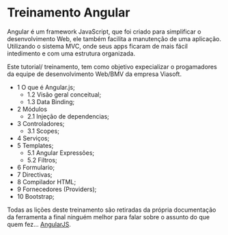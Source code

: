Treinamento Angular 
================

Angular é um framework JavaScript, que foi criado para simplificar o desenvolvimento Web, ele também facilita a manutenção de uma aplicação. Utilizando o sistema MVC, onde seus apps ficaram de mais fácil intedimento e com uma estrutura organizada.

Este tutorial/ treinamento, tem como objetivo expecializar o progamadores da equipe de desenvolvimento Web/BMV da empresa Viasoft.

- 1 O que é Angular.js;
	- 1.2 Visão geral conceitual;
	- 1.3 Data Binding; 
- 2 Módulos 
	- 2.1 Injeção de dependencias;
- 3 Controladores; 
	- 3.1 Scopes;
- 4 Serviços; 
- 5 Templates; 
	- 5.1 Angular Expressões; 
	- 5.2 Filtros; 
- 6 Formulario; 
- 7 Directivas; 
- 8 Compilador HTML; 
- 9 Fornecedores (Providers); 
- 10 Bootstrap;



Todas as lições deste treinamento são retiradas da própria documentação da ferramenta a final ninguém melhor para falar sobre o assunto do que quem fez... [AngularJS](https://docs.angularjs.org).